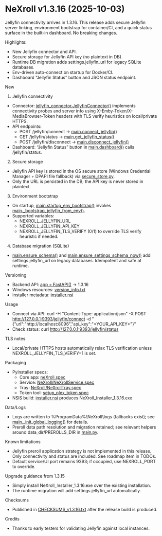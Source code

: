 # NeXroll v1.3.16 (2025-10-03)

Jellyfin connectivity arrives in 1.3.16. This release adds secure Jellyfin server linking, environment bootstrap for container/CI, and a quick status surface in the built-in dashboard. No breaking changes.

Highlights:
- New Jellyfin connector and API.
- Secure storage for Jellyfin API key (no plaintext in DB).
- Runtime DB migration adds settings.jellyfin_url for legacy SQLite databases.
- Env-driven auto-connect on startup for Docker/CI.
- Dashboard “Jellyfin Status” button and JSON status endpoint.

New
1) Jellyfin connectivity
- Connector: [jellyfin_connector.JellyfinConnector()](NeXroll/nexroll_backend/jellyfin_connector.py:94) implements connectivity probes and server info using X-Emby-Token/X-MediaBrowser-Token headers with TLS verify heuristics on local/private HTTPS.
- API endpoints:
  - POST /jellyfin/connect → [main.connect_jellyfin()](NeXroll/nexroll_backend/main.py:6599)
  - GET /jellyfin/status → [main.get_jellyfin_status()](NeXroll/nexroll_backend/main.py:6652)
  - POST /jellyfin/disconnect → [main.disconnect_jellyfin()](NeXroll/nexroll_backend/main.py:6702)
- Dashboard: “Jellyfin Status” button in [main.dashboard()](NeXroll/nexroll_backend/main.py:1210) calls /jellyfin/status.

2) Secure storage
- Jellyfin API key is stored in the OS secure store (Windows Credential Manager + DPAPI file fallback) via [secure_store.py](NeXroll/nexroll_backend/secure_store.py).
- Only the URL is persisted in the DB; the API key is never stored in plaintext.

3) Environment bootstrap
- On startup, [main.startup_env_bootstrap()](NeXroll/nexroll_backend/main.py:986) invokes [main._bootstrap_jellyfin_from_env()](NeXroll/nexroll_backend/main.py:6741).
- Supported variables:
  - NEXROLL_JELLYFIN_URL
  - NEXROLL_JELLYFIN_API_KEY
  - NEXROLL_JELLYFIN_TLS_VERIFY (0/1) to override TLS verify heuristic if needed.

4) Database migration (SQLite)
- [main.ensure_schema()](NeXroll/nexroll_backend/main.py:65) and [main.ensure_settings_schema_now()](NeXroll/nexroll_backend/main.py:134) add settings.jellyfin_url on legacy databases. Idempotent and safe at runtime.

Versioning
- Backend API: [app = FastAPI()](NeXroll/nexroll_backend/main.py:817) → 1.3.16
- Windows resources: [version_info.txt](NeXroll/version_info.txt)
- Installer metadata: [installer.nsi](NeXroll/installer.nsi:25)

Usage
- Connect via API:
  curl -H "Content-Type: application/json" -X POST http://127.0.0.1:9393/jellyfin/connect -d "{\"url\":\"http://localhost:8096\",\"api_key\":\"<YOUR_API_KEY>\"}"
- Check status:
  curl http://127.0.0.1:9393/jellyfin/status

TLS notes
- Local/private HTTPS hosts automatically relax TLS verification unless NEXROLL_JELLYFIN_TLS_VERIFY=1 is set.

Packaging
- PyInstaller specs:
  - Core app: [neXroll.spec](NeXroll/neXroll.spec:1)
  - Service: [NeXroll/NeXrollService.spec](NeXroll/NeXrollService.spec:1)
  - Tray: [NeXroll/NeXrollTray.spec](NeXroll/NeXrollTray.spec:1)
  - Token tool: [setup_plex_token.spec](NeXroll/setup_plex_token.spec:1)
- NSIS build: [installer.nsi](NeXroll/installer.nsi:1) produces NeXroll_Installer_1.3.16.exe

Data/Logs
- Logs are written to %ProgramData%\NeXroll\logs (fallbacks exist); see [main._init_global_logging()](NeXroll/nexroll_backend/main.py:299) for details.
- Preroll data path resolution and migration retained; see relevant helpers around data_dir/PREROLLS_DIR in [main.py](NeXroll/nexroll_backend/main.py:4968).

Known limitations
- Jellyfin preroll application strategy is not implemented in this release. Only connectivity and status are included. See roadmap item in TODOs.
- Default service/UI port remains 9393; if occupied, use NEXROLL_PORT to override.

Upgrade guidance from 1.3.15
- Simply install NeXroll_Installer_1.3.16.exe over the existing installation.
- The runtime migration will add settings.jellyfin_url automatically.

Checksums
- Published in [CHECKSUMS_v1.3.16.txt](NeXroll/CHECKSUMS_v1.3.16.txt) after the release build is produced.

Credits
- Thanks to early testers for validating Jellyfin against local instances.